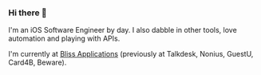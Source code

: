 ### Hi there 👋

I'm an iOS Software Engineer by day. I also dabble in other tools, love automation and playing with APIs.

I'm currently at [Bliss Applications](https://www.blissapplications.com) (previously at Talkdesk, Nonius, GuestU, Card4B, Beware).

<!--
**carlosefonseca/carlosefonseca** is a ✨ _special_ ✨ repository because its `README.md` (this file) appears on your GitHub profile.

Here are some ideas to get you started:

- 🔭 I’m currently working on ...
- 🌱 I’m currently learning ...
- 👯 I’m looking to collaborate on ...
- 🤔 I’m looking for help with ...
- 💬 Ask me about ...
- 📫 How to reach me: ...
- 😄 Pronouns: ...
- ⚡ Fun fact: ...
-->
